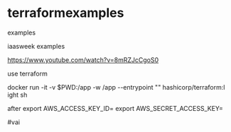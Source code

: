 # terraformexamples
examples


iaasweek examples

https://www.youtube.com/watch?v=8mRZJcCgoS0

use terraform

docker run -it -v $PWD:/app -w /app --entrypoint "" hashicorp/terraform:l
ight sh

after
export AWS_ACCESS_KEY_ID=
export AWS_SECRET_ACCESS_KEY=

#vai
